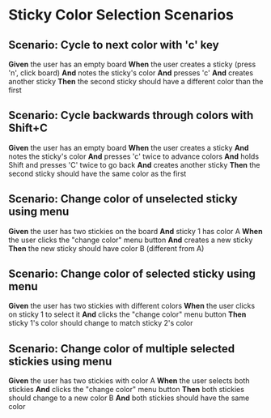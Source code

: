 # Sticky Color Selection Scenarios

## Scenario: Cycle to next color with 'c' key
**Given** the user has an empty board
**When** the user creates a sticky (press 'n', click board)
**And** notes the sticky's color
**And** presses 'c'
**And** creates another sticky
**Then** the second sticky should have a different color than the first

## Scenario: Cycle backwards through colors with Shift+C
**Given** the user has an empty board
**When** the user creates a sticky
**And** notes the sticky's color
**And** presses 'c' twice to advance colors
**And** holds Shift and presses 'C' twice to go back
**And** creates another sticky
**Then** the second sticky should have the same color as the first

## Scenario: Change color of unselected sticky using menu
**Given** the user has two stickies on the board
**And** sticky 1 has color A
**When** the user clicks the "change color" menu button
**And** creates a new sticky
**Then** the new sticky should have color B (different from A)

## Scenario: Change color of selected sticky using menu
**Given** the user has two stickies with different colors
**When** the user clicks on sticky 1 to select it
**And** clicks the "change color" menu button
**Then** sticky 1's color should change to match sticky 2's color

## Scenario: Change color of multiple selected stickies using menu
**Given** the user has two stickies with color A
**When** the user selects both stickies
**And** clicks the "change color" menu button
**Then** both stickies should change to a new color B
**And** both stickies should have the same color

